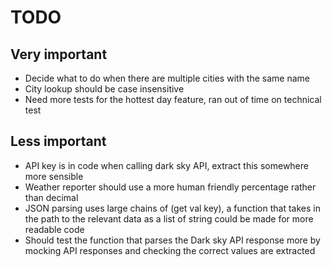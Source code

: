 # TODO

## Very important

* Decide what to do when there are multiple cities with the same name
* City lookup should be case insensitive
* Need more tests for the hottest day feature, ran out of time on technical test

## Less important

* API key is in code when calling dark sky API, extract this somewhere more sensible
* Weather reporter should use a more human friendly percentage rather than decimal
* JSON parsing uses large chains of (get val key), a function that takes in the path to the relevant data as a list of string could be made for more readable code
* Should test the function that parses the Dark sky API response more by mocking API responses and checking the correct values are extracted